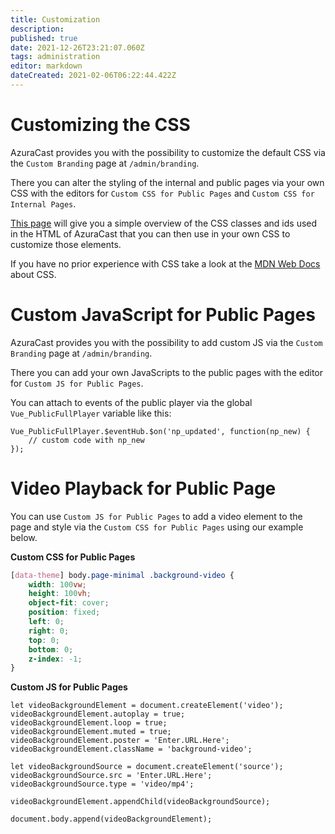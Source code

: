 ```yaml
---
title: Customization
description: 
published: true
date: 2021-12-26T23:21:07.060Z
tags: administration
editor: markdown
dateCreated: 2021-02-06T06:22:44.422Z
---
```


# Customizing the CSS

AzuraCast provides you with the possibility to customize the default CSS via the `Custom Branding` page at `/admin/branding`.

There you can alter the styling of the internal and public pages via your own CSS with the editors for `Custom CSS for Public Pages` and `Custom CSS for Internal Pages`.

[This page](/en/administration/customization/css) will give you a simple overview of the CSS classes and ids used in the HTML of AzuraCast that you can then use in your own CSS to customize those elements.

If you have no prior experience with CSS take a look at the [MDN Web Docs](https://developer.mozilla.org/en-US/docs/Web/CSS) about CSS.

# Custom JavaScript for Public Pages

AzuraCast provides you with the possibility to add custom JS via the `Custom Branding` page at `/admin/branding`.

There you can add your own JavaScripts to the public pages with the editor for `Custom JS for Public Pages`.

You can attach to events of the public player via the global `Vue_PublicFullPlayer` variable like this:

```
Vue_PublicFullPlayer.$eventHub.$on('np_updated', function(np_new) {
    // custom code with np_new
});
```

# Video Playback for Public Page
You can use `Custom JS for Public Pages` to add a video element to the page and style via the `Custom CSS for Public Pages` using our example below. 

**Custom CSS for Public Pages**
```CSS
[data-theme] body.page-minimal .background-video {
	width: 100vw;
	height: 100vh;
	object-fit: cover;
	position: fixed;
	left: 0;
	right: 0;
	top: 0;
	bottom: 0;
	z-index: -1;
}
```
**Custom JS for Public Pages**
``` JS
let videoBackgroundElement = document.createElement('video');
videoBackgroundElement.autoplay = true;
videoBackgroundElement.loop = true;
videoBackgroundElement.muted = true;
videoBackgroundElement.poster = 'Enter.URL.Here';
videoBackgroundElement.className = 'background-video';

let videoBackgroundSource = document.createElement('source');
videoBackgroundSource.src = 'Enter.URL.Here';
videoBackgroundSource.type = 'video/mp4';

videoBackgroundElement.appendChild(videoBackgroundSource);

document.body.append(videoBackgroundElement);
```